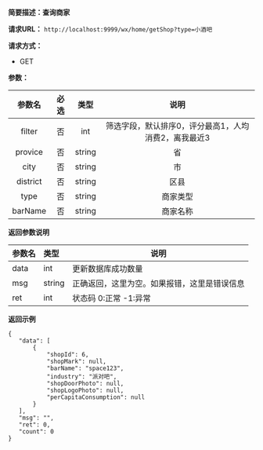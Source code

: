 **简要描述：查询商家** 

**请求URL：** 
` http://localhost:9999/wx/home/getShop?type=小酒吧 `

**请求方式：**
- GET

**参数：** 

| 参数名 | 必选 | 类型 | 说明 |
| :----: | :----: | :----: |  :----: |
| filter | 否 | int |筛选字段，默认排序0，评分最高1，人均消费2，离我最近3 |
| provice | 否 | string |省 |
| city | 否 | string |市 |
| district | 否 | string |区县 |
| type | 否 | string |商家类型 |
| barName | 否 | string |商家名称 |


 **返回参数说明** 
 
|参数名|类型|说明|
|:-----  |:-----|----- |
|data| int|更新数据库成功数量|
|msg|string|正确返回，这里为空。如果报错，这里是错误信息|
|ret|int|状态码 0:正常  -1:异常|


 **返回示例**
 ``` 
{
    "data": [
        {
            "shopId": 6,
            "shopMark": null,
            "barName": "space123",
            "industry": "派对吧",
            "shopDoorPhoto": null,
            "shopLogoPhoto": null,
            "perCapitaConsumption": null
        }
    ],
    "msg": "",
    "ret": 0,
    "count": 0
}
``` 